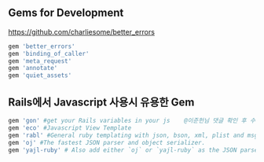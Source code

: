 ## Gems for Development

https://github.com/charliesome/better_errors

```ruby
gem 'better_errors'
gem 'binding_of_caller'
gem 'meta_request'
gem 'annotate'
gem 'quiet_assets'
```

## Rails에서 Javascript 사용시 유용한 Gem

```ruby
gem 'gon' #get your Rails variables in your js    @이준헌님 댓글 확인 후 수정
gem 'eco' #Javascript View Template
gem 'rabl' #General ruby templating with json, bson, xml, plist and msgpack support.
gem 'oj' #The fastest JSON parser and object serializer.
gem 'yajl-ruby' # Also add either `oj` or `yajl-ruby` as the JSON parser gem 'oj'
```
